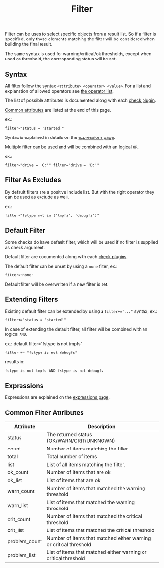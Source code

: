 ﻿---
title: Filter
---

Filter can be uses to select specific objects from a result list. So if a filter
is specified, only those elements matching the filter will be considered when
building the final result.

The same syntax is used for warning/critical/ok thresholds, except when used
as threshold, the corresponding status will be set.

## Syntax

All filter follow the syntax `<attribute> <operator> <value>`. For a list and explanation
of allowed operators see [the operator list](../expressions).

The list of possible attributes is documented along with each [check plugin](../plugins).

[Common attributes](#common-filter-attributes) are listed at the end of this page.

ex.:

    filter="status = 'started'"

Syntax is explained in details on the [expressions page](../expressions).

Multiple filter can be used and will be combined with an logical `OR`.

ex.:

    filter="drive = 'C:'" filter="drive = 'D:'"

## Filter As Excludes

By default filters are a positive include list. But with the right operator
they can be used as exclude as well.

ex.:

    filter="fstype not in ('tmpfs', 'debugfs')"

## Default Filter

Some checks do have default filter, which will be used if no filter is supplied
as check argument.

Default filter are documented along with each [check plugins](../plugins).

The default filter can be unset by using a `none` filter, ex.:

    filter="none"

Default filter will be overwritten if a new filter is set.

## Extending Filters

Existing default filter can be extended by using a `filter+="..."` syntax, ex.:

    filter+="status = 'started'"

In case of extending the default filter, all filter will be combined with an logical `AND`.

ex.:
    default filter="fstype is not tmpfs"

    filter += "fstype is not debugfs"

results in:

    fstype is not tmpfs AND fstype is not debugfs

## Expressions

Expressions are explained on the [expressions page](../expressions).

## Common Filter Attributes

| Attribute     | Description |
| ------------- | ----------- |
| status        | The returned status (OK/WARN/CRIT/UNKNOWN) |
| count         | Number of items matching the filter. |
| total         | Total number of items |
| list          | List of all items matching the filter. |
| ok_count      | Number of items that are ok |
| ok_list       | List of items that are ok |
| warn_count    | Number of items that matched the warning threshold |
| warn_list     | List of items that matched the warning threshold |
| crit_count    | Number of items that matched the critical threshold |
| crit_list     | List of items that matched the critical threshold |
| problem_count | Number of items that matched either warning or critical threshold |
| problem_list  | List of items that matched either warning or critical threshold |
